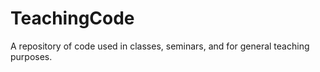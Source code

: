 # TeachingCode

A repository of code used in classes, seminars, and for general teaching purposes. 
